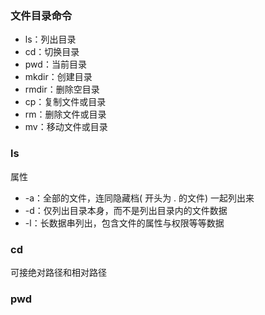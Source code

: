### 文件目录命令
- ls：列出目录
- cd：切换目录
- pwd：当前目录
- mkdir：创建目录
- rmdir：删除空目录
- cp：复制文件或目录
- rm：删除文件或目录
- mv：移动文件或目录
### ls
属性
- -a：全部的文件，连同隐藏档( 开头为 . 的文件) 一起列出来
- -d：仅列出目录本身，而不是列出目录内的文件数据
- -l：长数据串列出，包含文件的属性与权限等等数据
### cd
可接绝对路径和相对路径
### pwd
